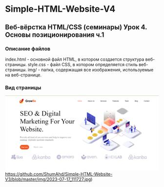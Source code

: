 # Simple-HTML-Website-V4
## Веб-вёрстка HTML/CSS (семинары) Урок 4. Основы позиционирования ч.1

### Описание файлов
index.html - основной файл HTML, в котором создается структура веб-страницы.
style.css - файл CSS, в котором определяется стиль веб-страницы.
img/ - папка, содержащая все изображения, используемые на веб-странице.

### Вид страницы
![Вид](https://github.com/ShumAhd/Simple-HTML-Website-V3/blob/master/img/2023-07-17_111727.jpg)https://github.com/ShumAhd/Simple-HTML-Website-V3/blob/master/img/2023-07-17_111727.jpg)
